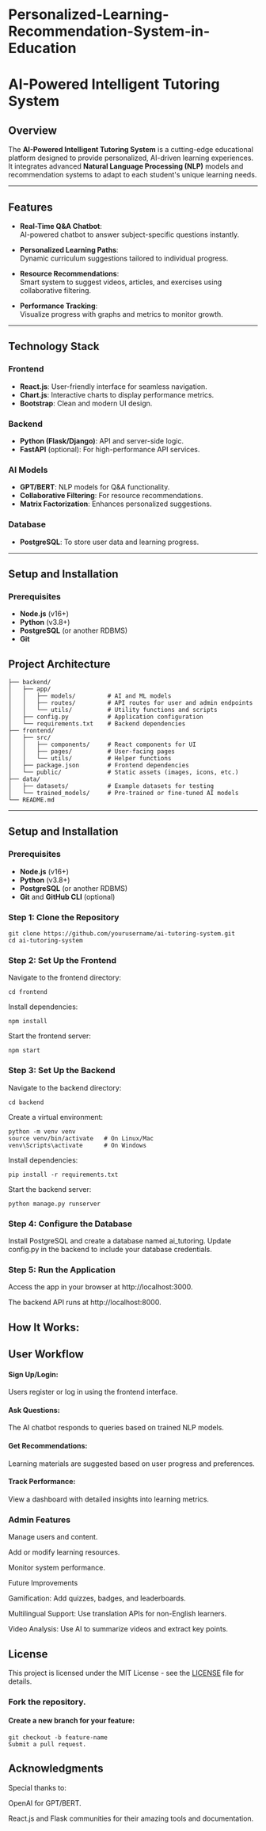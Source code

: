 # Personalized-Learning-Recommendation-System-in-Education


# **AI-Powered Intelligent Tutoring System**

## **Overview**  
The **AI-Powered Intelligent Tutoring System** is a cutting-edge educational platform designed to provide personalized, AI-driven learning experiences. It integrates advanced **Natural Language Processing (NLP)** models and recommendation systems to adapt to each student's unique learning needs.  

---

## **Features**  

- **Real-Time Q&A Chatbot**:  
  AI-powered chatbot to answer subject-specific questions instantly.  

- **Personalized Learning Paths**:  
  Dynamic curriculum suggestions tailored to individual progress.  

- **Resource Recommendations**:  
  Smart system to suggest videos, articles, and exercises using collaborative filtering.  

- **Performance Tracking**:  
  Visualize progress with graphs and metrics to monitor growth.  

---

## **Technology Stack**  

### **Frontend**  
- **React.js**: User-friendly interface for seamless navigation.  
- **Chart.js**: Interactive charts to display performance metrics.  
- **Bootstrap**: Clean and modern UI design.  

### **Backend**  
- **Python (Flask/Django)**: API and server-side logic.  
- **FastAPI** (optional): For high-performance API services.  

### **AI Models**  
- **GPT/BERT**: NLP models for Q&A functionality.  
- **Collaborative Filtering**: For resource recommendations.  
- **Matrix Factorization**: Enhances personalized suggestions.  

### **Database**  
- **PostgreSQL**: To store user data and learning progress.  

---

## **Setup and Installation**

### **Prerequisites**  
- **Node.js** (v16+)
- **Python** (v3.8+)
- **PostgreSQL** (or another RDBMS)
- **Git**  

## Project Architecture  

```
├── backend/
│   ├── app/
│   │   ├── models/         # AI and ML models
│   │   ├── routes/         # API routes for user and admin endpoints
│   │   └── utils/          # Utility functions and scripts
│   ├── config.py           # Application configuration
│   └── requirements.txt    # Backend dependencies
├── frontend/
│   ├── src/
│   │   ├── components/     # React components for UI
│   │   ├── pages/          # User-facing pages
│   │   └── utils/          # Helper functions
│   ├── package.json        # Frontend dependencies
│   └── public/             # Static assets (images, icons, etc.)
├── data/
│   ├── datasets/           # Example datasets for testing
│   └── trained_models/     # Pre-trained or fine-tuned AI models
└── README.md
```

---

## Setup and Installation

### Prerequisites
- **Node.js** (v16+)
- **Python** (v3.8+)
- **PostgreSQL** (or another RDBMS)
- **Git** and **GitHub CLI** (optional)

### Step 1: Clone the Repository  
```
git clone https://github.com/yourusername/ai-tutoring-system.git
cd ai-tutoring-system
```

### Step 2: Set Up the Frontend

Navigate to the frontend directory:

```
cd frontend
```

Install dependencies:
```
npm install
```

Start the frontend server:

```
npm start
```

### Step 3: Set Up the Backend
Navigate to the backend directory:
```
cd backend
```
Create a virtual environment:
```
python -m venv venv
source venv/bin/activate   # On Linux/Mac
venv\Scripts\activate      # On Windows
```

Install dependencies:
```
pip install -r requirements.txt
```
Start the backend server:
```
python manage.py runserver
```


### Step 4: Configure the Database
Install PostgreSQL and create a database named ai_tutoring.
Update config.py in the backend to include your database credentials.


### Step 5: Run the Application
Access the app in  your browser at http://localhost:3000.

The backend API runs at http://localhost:8000.


## How It Works:
## User Workflow

#### Sign Up/Login:

Users register or log in using the frontend interface.

#### Ask Questions:
The AI chatbot responds to queries based on trained NLP models.

#### **Get Recommendations**:
Learning materials are suggested based on user progress and preferences.

#### **Track Performance**:
View a dashboard with detailed insights into learning metrics.

### Admin Features
Manage users and content.

Add or modify learning resources.

Monitor system performance.

Future Improvements

Gamification: Add quizzes, badges, and leaderboards.

Multilingual Support: Use translation APIs for non-English learners.

Video Analysis: Use AI to summarize videos and extract key points.

## License
This project is licensed under the MIT License - see the [LICENSE](LICENSE) file for details.

### Fork the repository.

#### Create a new branch for your feature:
```
git checkout -b feature-name
Submit a pull request. 
```

## Acknowledgments
Special thanks to:

OpenAI for GPT/BERT.

React.js and Flask communities for their amazing tools and documentation.




